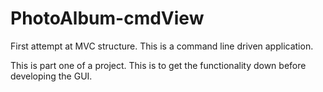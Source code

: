 # PhotoAlbum-cmdView
First attempt at MVC structure. This is a command line driven application.

This is part one of a project. This is to get the functionality down before developing the GUI.
